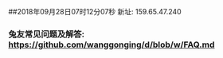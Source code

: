 ##2018年09月28日07时12分07秒 新址: 159.65.47.240
### 兔友常见问题及解答: https://github.com/wanggonging/d/blob/w/FAQ.md
